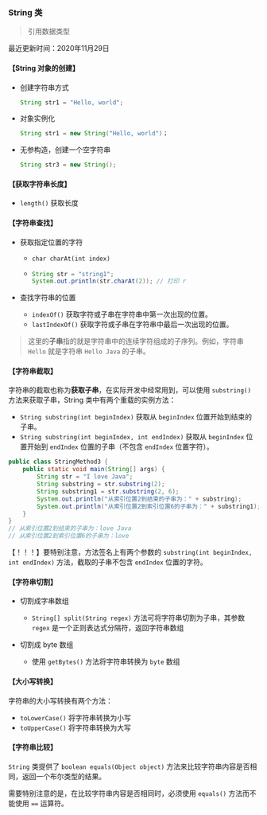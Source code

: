 ### String 类

> 引用数据类型

最近更新时间：2020年11月29日

#### 【String 对象的创建】

- 创建字符串方式

  ```java
  String str1 = "Hello, world";
  ```



- 对象实例化	

  ```java
  String str1 = new String("Hello, world")；
  ```



- 无参构造，创建一个空字符串

  ```java
  String str3 = new String();
  ```





#### 【获取字符串长度】

- `length()` 获取长度



#### 【字符串查找】

- 获取指定位置的字符

  - `char charAt(int index)`

  - ```java
    String str = "string1";
    System.out.println(str.charAt(2)); // 打印 r
    ```

    

- 查找字符串的位置

  - `indexOf()` 获取字符或子串在字符串中第一次出现的位置。
  - `lastIndexOf()`  获取字符或子串在字符串中最后一次出现的位置。



> 这里的**子串**指的就是字符串中的连续字符组成的子序列。例如，字符串 `Hello` 就是字符串 `Hello Java` 的子串。



#### 【字符串截取】

字符串的截取也称为**获取子串**，在实际开发中经常用到，可以使用 `substring()` 方法来获取子串，String 类中有两个重载的实例方法：

- `String substring(int beginIndex)` 获取从 `beginIndex` 位置开始到结束的子串。
- `String substring(int beginIndex, int endIndex)` 获取从 `beginIndex` 位置开始到 `endIndex` 位置的子串（不包含 `endIndex` 位置字符）。



```java
public class StringMethod3 {
    public static void main(String[] args) {
        String str = "I love Java";
        String substring = str.substring(2);
        String substring1 = str.substring(2, 6);
        System.out.println("从索引位置2到结束的子串为：" + substring);
        System.out.println("从索引位置2到索引位置6的子串为：" + substring1);
    }
}
// 从索引位置2到结束的子串为：love Java
// 从索引位置2到索引位置6的子串为：love
```

【！！！】要特别注意，方法签名上有两个参数的 `substring(int beginIndex, int endIndex)` 方法，截取的子串不包含 `endIndex` 位置的字符。



#### 【字符串切割】

- 切割成字串数组

  - `String[] split(String regex)` 方法可将字符串切割为子串，其参数 `regex` 是一个正则表达式分隔符，返回字符串数组

    

- 切割成 byte 数组

  - 使用 `getBytes()` 方法将字符串转换为 `byte` 数组



#### 【大小写转换】

字符串的大小写转换有两个方法：

- `toLowerCase()` 将字符串转换为小写
- `toUpperCase()` 将字符串转换为大写



#### 【字符串比较】

`String` 类提供了 `boolean equals(Object object)` 方法来比较字符串内容是否相同，返回一个布尔类型的结果。

需要特别注意的是，在比较字符串内容是否相同时，必须使用 `equals()` 方法而不能使用 `==` 运算符。



